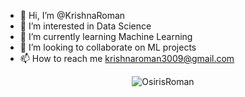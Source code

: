 - 👋 Hi, I’m @KrishnaRoman
- 👀 I’m interested in Data Science
- 🌱 I’m currently learning Machine Learning
- 💞️ I’m looking to collaborate on ML projects
- 📫 How to reach me krishnaroman3009@gmail.com

<!---
KrishnaRoman/KrishnaRoman is a ✨ special ✨ repository because its `README.md` (this file) appears on your GitHub profile.
You can click the Preview link to take a look at your changes.
--->
<!---https://github.com/anuraghazra/github-readme-stats--->
<p align="center"><img src="https://github-readme-stats.vercel.app/api?username=krishnaroman&show_icons=true&theme=algolia" alt="OsirisRoman" /></p>
